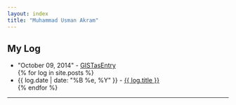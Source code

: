 ```yaml
---
layout: index
title: "Muhammad Usman Akram"
---
```


<div class="content" id="page">
    <div class="container">
	    <div class="blog">
	        <h2>My Log</h2>
	        <ul>
	            <li>
	            <span>"October 09, 2014"</span> - <a href="https://gist.github.com/2f4cdd7cbf1791d735ad.git">GISTasEntry</a>
                </li>
	        {% for log in site.posts %}
	            <li>
	            <span>{{ log.date | date: "%B %e, %Y" }}</span> - <a href="{{ log.url }}">{{ log.title }}</a>
	            </li>
	        {% endfor %}
	        </ul>
	    </div>
      <hr class="featurette-divider">
    </div> <!-- /container -->
</div>